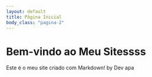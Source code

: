 ```yaml
---
layout: default
title: Página Inicial
body_class: "pagina-2"
---
```



# Bem-vindo ao Meu Sitessss

Este é o meu site criado com Markdown! by Dev apa

